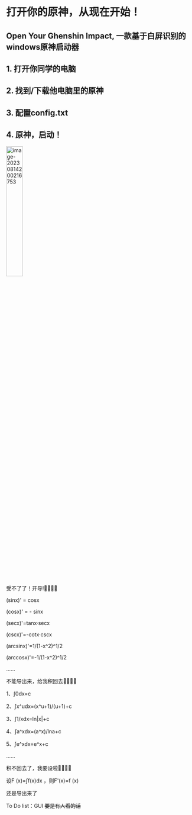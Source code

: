 # 打开你的原神，从现在开始！

## Open Your Ghenshin Impact, 一款基于白屏识别的windows原神启动器


## 1. 打开你同学的电脑
## 2. 找到/下载他电脑里的原神
## 3. 配置config.txt
## 4. 原神，启动！

<img src="https://raw.gitmirror.com/genkaim/blog_pic/main/data/202308142002023.png" alt="image-20230814200216753" height=30% width=30% />

受不了了！开导!🥵🥵🥵🥵

 

 (sinx)' = cosx 

 

(cosx)' = - sinx 

 

(secx)'=tanx·secx 

 

(cscx)'=-cotx·cscx 

 

(arcsinx)'=1/(1-x^2)^1/2

 

(arccosx)'=-1/(1-x^2)^1/2

 

......

 

不能导出来，给我积回去🥵🥵🥵🥵

 

1、∫0dx=c

 

2、∫x^udx=(x^u+1)/(u+1)+c

 

3、∫1/xdx=ln|x|+c

 

4、∫a^xdx=(a^x)/lna+c

 

5、∫e^xdx=e^x+c

 

......

 

积不回去了，我要设啦🥵🥵🥵🥵

 

设F (x)=∫f(x)dx ，则F'(x)=f (x)

 

还是导出来了

To Do list：GUI ~~要是有人看的话~~
